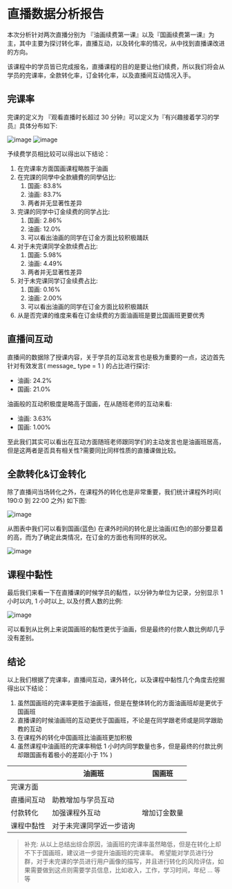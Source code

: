 # 直播数据分析报告

本次分析针对两次直播分别为 『油画续费第一课』以及『国画续费第一课』为主，其中主要为探讨转化率，直播互动，以及转化率的情况，从中找到直播课改进的方向。

该课程中的学员皆已完成报名，直播课程的目的是要让他们续费，所以我们将会从学员的完课率，全款转化率，订金转化率，以及直播间互动情况入手。

## 完课率

完课的定义为 『观看直播时长超过 30 分钟』可以定义为『有兴趣接着学习的学员』具体分布如下: 

![image](app_image/國畫完課率.png) 
![image](app_image/油畫完課率.png)

予续费学员相比较可以得出以下结论：

1. 在完课率方面国画课程略胜于油画
2. 在完課的同學中全款續費的同學佔比: 
   1. 国画: 83.8%
   2. 油画: 83.7%
   3. 两者并无显著性差异
3. 完课的同学中订金续费的同学占比:
   1. 国画: 2.86%
   2. 油画: 12.0%
   3. 可以看出油画的同学在订金方面比较积极踊跃
4. 对于未完课同学全款续费占比:
   1. 国画: 5.98%
   2. 油画: 4.49%
   3. 两者并无显著性差异
5. 对于未完课同学订金续费占比:
   1. 国画: 0.16%
   2. 油画: 2.00%
   3. 可以看出油画的同学在订金方面比较积极踊跃
6. 从是否完课的维度来看在订金续费的方面油画班是要比国画班更要优秀

## 直播间互动

直播间的数据除了授课内容，关于学员的互动发言也是极为重要的一点，这边首先针对有效发言( message_ type = 1 ) 的占比进行探讨: 

* 油画: 24.2%
* 国画: 21.0%

油画般的互动积极度是略高于国画，在从随班老师的互动来看: 

* 油画: 3.63%
* 国画: 1.00%

至此我们其实可以看出在互动方面随班老师跟同学们的主动发言也是油画班居高，但是这两者是否具有相关性?需要同比同样性质的直播课做比较。

## 全款转化&订金转化

除了直播间当场转化之外，在课程外的转化也是非常重要，我们统计课程外时间( 190:0 到 22:00 之外) 如下图:

![image](app_image/全款支付.png) 

从图表中我们可以看到国画(蓝色) 在课外时间的转化是比油画(红色)的部分要显着的高，而为了确定此类情况，在订金的方面也有同样的状况。

![image](app_image/訂金支付.png)

## 课程中黏性

最后我们来看一下在直播课的时候学员的黏性，以分钟为单位为记录，分别显示 1 小时以内, 1 小时以上, 以及付费人数的比例: 

![image](app_image/漏斗.png)

可以看到从比例上来说国画班的黏性更优于油画，但是最终的付款人数比例却几乎没有差别。

## 结论

以上我们根据了完课率，直播间互动，课外转化，以及课程中黏性几个角度去挖掘得出以下结论：

1. 虽然国画班的完课率更胜于油画班，但是在整体转化的方面油画班却是更优于国画班
2. 直播课的时候油画班的互动更优于国画班，不论是在同学跟老师或是同学跟助教的互动
3. 在课程外的转化中国画班比油画班更加积极
4. 虽然课程中油画班的完课率稍低 1 小时内同学数量也多，但是最终的付款比例却跟国画有着极小的差距(小于 1% )

|             | 油画班       | 国画班 |
| ----------- | ----------- |----------- |
| 完课方面     || |
| 直播间互动   |助教增加与学员互动||
| 付款转化     |加强课程外互动|增加订金数量|
| 课程中黏性   |对于未完课同学近一步谘询||


> 补充:
> 从以上总结出综合原因，油画班的完课率虽然略低，但是在转化上却不下于国画班，建议进一步提升油画班的完课率。
> 希望能对学员进行分群，对于未完课的学员进行用户画像的描写，并且进行转化的风险评估，如果需要做到这点则需要学员信息，比如收入，工作，学习时间，年纪 ... 等等
